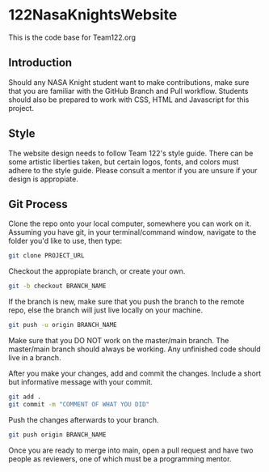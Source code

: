 # 122NasaKnightsWebsite

This is the code base for Team122.org

## Introduction

Should any NASA Knight student want to make contributions, make sure that you are familiar with the GitHub Branch and Pull workflow. Students should also be prepared to work with CSS, HTML and Javascript for this project.

## Style

The website design needs to follow Team 122's style guide. There can be some artistic liberties taken, but certain logos, fonts, and colors must adhere to the style guide. Please consult a mentor if you are unsure if your design is appropiate.

## Git Process

Clone the repo onto your local computer, somewhere you can work on it. Assuming you have git, in your terminal/command window, navigate to the folder you'd like to use, then type:

```bash
git clone PROJECT_URL
```
Checkout the appropiate branch, or create your own.

```bash
git -b checkout BRANCH_NAME
```
If the branch is new, make sure that you push the branch to the remote repo, else the branch will just live locally on your machine.
```bash
git push -u origin BRANCH_NAME
```

Make sure that you DO NOT work on the master/main branch. The master/main branch should always be working. Any unfinished code should live in a branch.

After you make your changes, add and commit the changes. Include a short but informative message with your commit.
```bash
git add . 
git commit -m "COMMENT OF WHAT YOU DID"
```
Push the changes afterwards to your branch.
```bash
git push origin BRANCH_NAME
```

Once you are ready to merge into main, open a pull request and have two people as reviewers, one of which must be a programming mentor.




